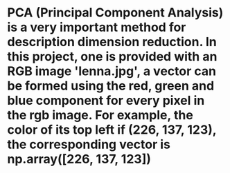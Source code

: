 # PCA (Principal Component Analysis) is a very important method for description dimension reduction. In this project, one is provided with an RGB image 'lenna.jpg', a vector can be formed using the red, green and blue component for every pixel in the rgb image. For example, the color of its top left if (226, 137, 123), the corresponding vector is np.array([226, 137, 123])
